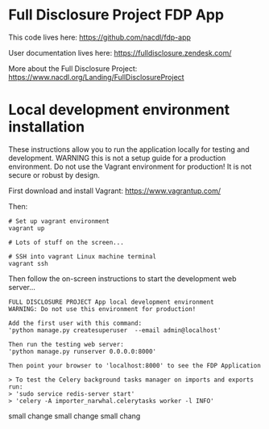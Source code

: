 # Full Disclosure Project FDP App

This code lives here: https://github.com/nacdl/fdp-app

User documentation lives here: https://fulldisclosure.zendesk.com/

More about the Full Disclosure Project: https://www.nacdl.org/Landing/FullDisclosureProject

# Local development environment installation

These instructions allow you to run the application locally for testing and development. WARNING this is not a setup 
guide for a production environment. Do not use the Vagrant environment for production! It is not secure or robust by 
design.

First download and install Vagrant: https://www.vagrantup.com/

Then:

```shell
# Set up vagrant environment
vagrant up

# Lots of stuff on the screen...

# SSH into vagrant Linux machine terminal
vagrant ssh
```

Then follow the on-screen instructions to start the development web server...

```
FULL DISCLOSURE PROJECT App local development environment
WARNING: Do not use this environment for production!

Add the first user with this command:
'python manage.py createsuperuser  --email admin@localhost'

Then run the testing web server:
'python manage.py runserver 0.0.0.0:8000'

Then point your browser to 'localhost:8000' to see the FDP Application

> To test the Celery background tasks manager on imports and exports run:
> 'sudo service redis-server start'
> 'celery -A importer_narwhal.celerytasks worker -l INFO'
```

small change
small change
small chang
